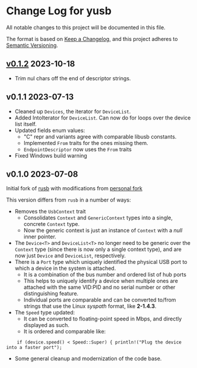 # Change Log for yusb

All notable changes to this project will be documented in this file.

The format is based on [Keep a Changelog](https://keepachangelog.com/en/1.0.0/), and this project adheres to [Semantic Versioning](https://semver.org/spec/v2.0.0.html).

## [v0.1.2](https://github.com/fpagliughi/yusb/compare/v0.1.1..v0.1.2) 2023-10-18

- Trim nul chars off the end of descriptor strings.


## v0.1.1  2023-07-13

- Cleaned up `Devices`, the iterator for `DeviceList`.
- Added IntoIterator for `DeviceList`. Can now do for loops over the device list itself.
- Updated fields enum values:
    - "C" repr and variants agree with comparable libusb constants.
    - Implemented `From` traits for the ones missing them.
    - `EndpointDescriptor` now uses the `From` traits
- Fixed Windows build warning


## v0.1.0  2023-07-08

Initial fork of [rusb](https://github.com/a1ien/rusb) with modifications from [personal fork](https://github.com/fpagliughi/rusb/tree/cleanup)

This version differs from `rusb` in a number of ways:

- Removes the `UsbContext` trait
    - Consolidates `Context` and `GenericContext` types into a single, concrete `Context` type.
    - Now the generic context is just an instance of `Context` with a _null_ inner pointer.
- The `Device<T>` and `DeviceList<T>` no longer need to be generic over the `Context` type (since there is now only a single context type), and are now just `Device` and `DeviceList`, respectively.
- There is a `Port` type which uniquely identified the physical USB port to which a device in the system is attached.
    - It is a combination of the bus number and ordered list of hub ports
    - This helps to uniquely identify a device when multiple ones are attached with the same VID:PID and no serial number or other distinguishing feature.
    - Individual ports are comparable and can be converted to/from strings that use the Linux _syspath_ format, like **2-1.4.3**.
- The `Speed` type updated:
    - It can be converted to floating-point speed in Mbps, and directly displayed as such.
    - It is ordered and comparable like:
```text
    if (device.speed() < Speed::Super) { println!("Plug the device into a faster port");
```
- Some general cleanup and modernization of the code base.
